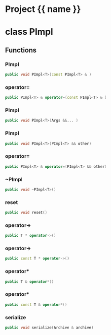 <script setup>
import {useRoute} from 'vitepress'
const {path} = useRoute()
const tokens = path.split('/')
const words = tokens[2].split('-');
for (let i = 0; i < words.length; i++) {
    words[i] = words[i].charAt(0).toUpperCase() + words[i].slice(1);
    words[i] = words[i].replace('geode', 'Geode')
}
const name = words.join('-');
</script>
# Project {{ name }}

# class PImpl


## Functions

### PImpl

```cpp
public void PImpl<T>(const PImpl<T> & )
```


### operator=

```cpp
public PImpl<T> & operator=(const PImpl<T> & )
```


### PImpl

```cpp
public void PImpl<T>(Args &&... )
```


### PImpl

```cpp
public void PImpl<T>(PImpl<T> && other)
```


### operator=

```cpp
public PImpl<T> & operator=(PImpl<T> && other)
```


### ~PImpl

```cpp
public void ~PImpl<T>()
```


### reset

```cpp
public void reset()
```


### operator->

```cpp
public T * operator->()
```


### operator->

```cpp
public const T * operator->()
```


### operator*

```cpp
public T & operator*()
```


### operator*

```cpp
public const T & operator*()
```


### serialize

```cpp
public void serialize(Archive & archive)
```




